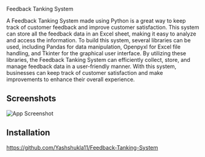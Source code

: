 
Feedback Tanking System 

A Feedback Tanking System made using Python is a great way to keep track of customer feedback and improve customer satisfaction. This system can store all the feedback data in an Excel sheet, making it easy to analyze and access the information. To build this system, several libraries can be used, including Pandas for data manipulation, Openpyxl for Excel file handling, and Tkinter for the graphical user interface. By utilizing these libraries, the Feedback Tanking System can efficiently collect, store, and manage feedback data in a user-friendly manner. With this system, businesses can keep track of customer satisfaction and make improvements to enhance their overall experience.






## Screenshots

![App Screenshot]([![1-feedback-descriptive-2.jpg](https://i.postimg.cc/tJS8KRS0/1-feedback-descriptive-2.jpg)](https://postimg.cc/hQmCxnRM))


## Installation


https://github.com/Yashshukla11/Feedback-Tanking-System
    
